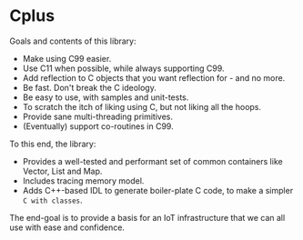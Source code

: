# Cplus

Goals and contents of this library:

* Make using C99 easier.
* Use C11 when possible, while always supporting C99.
* Add reflection to C objects that you want reflection for - and no more.
* Be fast. Don't break the C ideology.
* Be easy to use, with samples and unit-tests.
* To scratch the itch of liking using C, but not liking all the hoops.
* Provide sane multi-threading primitives.
* (Eventually) support co-routines in C99.

To this end, the library:

* Provides a well-tested and performant set of common containers like Vector, List and Map.
* Includes tracing memory model.
* Adds C++-based IDL to generate boiler-plate C code, to make a simpler `C with classes`.

The end-goal is to provide a basis for an IoT infrastructure that we can all use with
ease and confidence.

